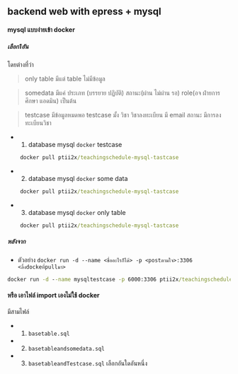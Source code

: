 ## backend web with epress + mysql
#### mysql แบบง่ายเข้า docker
##### เลือก1อัน 
โดยต่างที่ว่า
 > only table มีแต่ table ไม่มีข้อมูล

 > somedata มีแค่ ประเภท (บรรยาย ปฏิบัติ) สถานะ(ผ่าน ไม่ผ่าน รอ) role(อจ ฝ่ายการศึกษา แอดมิน) เป็นต้น

 > testcase มีข้อมูลหมดพอ testcase มั้ง วิชา วิชาลงทะเบียน มี email สถานะ มีการลงทะเบียนวิชา
 
- 1. database mysql `docker` testcase 
```cmd
    docker pull ptii2x/teachingschedule-mysql-tastcase
```

- 2. database mysql `docker` some data
```cmd
    docker pull ptii2x/teachingschedule-mysql-tastcase
```

- 3. database mysql `docker` only table
```cmd
    docker pull ptii2x/teachingschedule-mysql-tastcase
```
##### หลังจาก
- ตัวอย่าง `docker run -d --name <ชื่ออะไรก็ได้> -p <postตามใจ>:3306 <ลิ้งdockeที่pullมา>`
```cmd
docker run -d --name mysqltestcase -p 6000:3306 ptii2x/teachingschedule-mysql-tastcase
```

#### หรือ เอาไฟล์ import เองไม่ใช้ docker
มีสามไฟล์
- 1. `basetable.sql`
- 2. `basetableandsomedata.sql`
- 3. `basetableandTestcase.sql`
เลือกอันใดอันหนึ่ง
